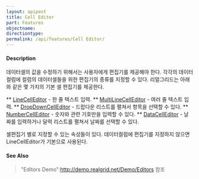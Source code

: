 ```yaml
---
layout: apipost
title: Cell Editor
part: Features
objectname: 
directiontype: 
permalink: /api/features/Cell Editor/
---
```



#### Description

데이터셀의 값을 수정하기 위해서는 사용자에게 편집기를 제공해야 한다. 각각의 데이터컬럼에 컬럼의 데이터셀들을 위한 편집기의 종류를 지정할 수 있다. 리얼그리드는 아래와 같은 몇 가지의 기본 셀 편집기를 제공한다.

** [LineCellEditor](/api/features/) - 한 줄 텍스트 입력.
** [MultiLineCellEditor](/api/features/) - 여러 줄 텍스트 입력.
** [DropDownCellEditor](/api/features/) - 드랍다운 리스트를 펼쳐서 항목을 선택할 수 있다.
** [NumberCellEditor](/api/features/) - 숫자와 관련 기호만을 입력할 수 있다.
** [DataCellEditor](/api/features/) - 날짜를 입력하거나 달력 리스트를 펼쳐서 날짜를 선택할 수 있다.

셀편집기 별로 지정할 수 있는 속성들이 있다. 데이터컬럼에 편집기를 지정하지 않으면 LineCellEditor가 기본으로 사용된다.
 

#### See Also
> "Editors Demo":http://demo.realgrid.net/Demo/Editors 참조
